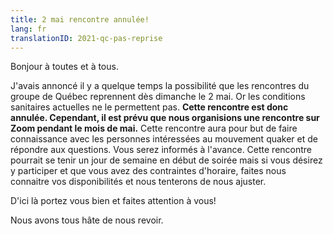 ```yaml
---
title: 2 mai rencontre annulée!
lang: fr
translationID: 2021-qc-pas-reprise
---
```

Bonjour à toutes et à tous.

J'avais annoncé il y a quelque temps la possibilité que les rencontres du groupe de Québec reprennent dès dimanche le 2 mai. Or les conditions sanitaires actuelles ne le permettent pas. **Cette rencontre est donc annulée. Cependant, il est prévu que nous organisions une rencontre sur Zoom pendant le mois de mai.** Cette rencontre aura pour but de faire connaissance avec les personnes intéressées au mouvement quaker et de répondre aux questions. Vous serez informés à l'avance. Cette rencontre pourrait se tenir un jour de semaine en début de soirée mais si vous désirez y participer et que vous avez des contraintes d'horaire, faites nous connaitre vos disponibilités et nous tenterons de nous ajuster.

D'ici là portez vous bien et faites attention à vous!

Nous avons tous hâte de nous revoir.

